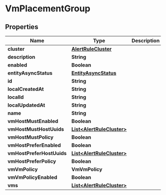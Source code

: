 

# VmPlacementGroup


## Properties

Name | Type | Description | Notes
------------ | ------------- | ------------- | -------------
**cluster** | [**AlertRuleCluster**](AlertRuleCluster.md) |  | 
**description** | **String** |  | 
**enabled** | **Boolean** |  | 
**entityAsyncStatus** | [**EntityAsyncStatus**](EntityAsyncStatus.md) |  |  [optional]
**id** | **String** |  | 
**localCreatedAt** | **String** |  | 
**localId** | **String** |  | 
**localUpdatedAt** | **String** |  | 
**name** | **String** |  | 
**vmHostMustEnabled** | **Boolean** |  | 
**vmHostMustHostUuids** | [**List&lt;AlertRuleCluster&gt;**](AlertRuleCluster.md) |  |  [optional]
**vmHostMustPolicy** | **Boolean** |  | 
**vmHostPreferEnabled** | **Boolean** |  | 
**vmHostPreferHostUuids** | [**List&lt;AlertRuleCluster&gt;**](AlertRuleCluster.md) |  |  [optional]
**vmHostPreferPolicy** | **Boolean** |  | 
**vmVmPolicy** | **VmVmPolicy** |  | 
**vmVmPolicyEnabled** | **Boolean** |  | 
**vms** | [**List&lt;AlertRuleCluster&gt;**](AlertRuleCluster.md) |  |  [optional]



